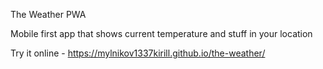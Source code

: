 The Weather PWA

Mobile first app that shows current temperature and stuff in your location

Try it online - https://mylnikov1337kirill.github.io/the-weather/
